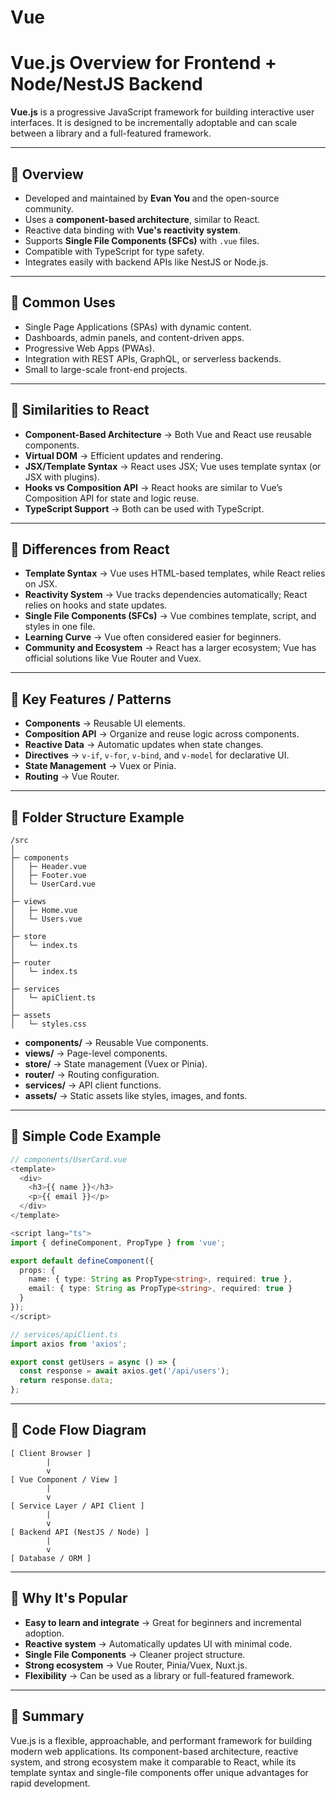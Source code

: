 # Vue


# Vue.js Overview for Frontend + Node/NestJS Backend

**Vue.js** is a progressive JavaScript framework for building interactive user interfaces. It is designed to be incrementally adoptable and can scale between a library and a full-featured framework.

---

## 🔹 Overview

* Developed and maintained by **Evan You** and the open-source community.
* Uses a **component-based architecture**, similar to React.
* Reactive data binding with **Vue's reactivity system**.
* Supports **Single File Components (SFCs)** with `.vue` files.
* Compatible with TypeScript for type safety.
* Integrates easily with backend APIs like NestJS or Node.js.

---

## 🔹 Common Uses

* Single Page Applications (SPAs) with dynamic content.
* Dashboards, admin panels, and content-driven apps.
* Progressive Web Apps (PWAs).
* Integration with REST APIs, GraphQL, or serverless backends.
* Small to large-scale front-end projects.

---

## 🔹 Similarities to React

* **Component-Based Architecture** → Both Vue and React use reusable components.
* **Virtual DOM** → Efficient updates and rendering.
* **JSX/Template Syntax** → React uses JSX; Vue uses template syntax (or JSX with plugins).
* **Hooks vs Composition API** → React hooks are similar to Vue’s Composition API for state and logic reuse.
* **TypeScript Support** → Both can be used with TypeScript.

---

## 🔹 Differences from React

* **Template Syntax** → Vue uses HTML-based templates, while React relies on JSX.
* **Reactivity System** → Vue tracks dependencies automatically; React relies on hooks and state updates.
* **Single File Components (SFCs)** → Vue combines template, script, and styles in one file.
* **Learning Curve** → Vue often considered easier for beginners.
* **Community and Ecosystem** → React has a larger ecosystem; Vue has official solutions like Vue Router and Vuex.

---

## 🔹 Key Features / Patterns

* **Components** → Reusable UI elements.
* **Composition API** → Organize and reuse logic across components.
* **Reactive Data** → Automatic updates when state changes.
* **Directives** → `v-if`, `v-for`, `v-bind`, and `v-model` for declarative UI.
* **State Management** → Vuex or Pinia.
* **Routing** → Vue Router.

---

## 🔹 Folder Structure Example

```
/src
│
├─ components
│   ├─ Header.vue
│   ├─ Footer.vue
│   └─ UserCard.vue
│
├─ views
│   ├─ Home.vue
│   └─ Users.vue
│
├─ store
│   └─ index.ts
│
├─ router
│   └─ index.ts
│
├─ services
│   └─ apiClient.ts
│
├─ assets
│   └─ styles.css
```

* **components/** → Reusable Vue components.
* **views/** → Page-level components.
* **store/** → State management (Vuex or Pinia).
* **router/** → Routing configuration.
* **services/** → API client functions.
* **assets/** → Static assets like styles, images, and fonts.

---

## 🔹 Simple Code Example

```ts
// components/UserCard.vue
<template>
  <div>
    <h3>{{ name }}</h3>
    <p>{{ email }}</p>
  </div>
</template>

<script lang="ts">
import { defineComponent, PropType } from 'vue';

export default defineComponent({
  props: {
    name: { type: String as PropType<string>, required: true },
    email: { type: String as PropType<string>, required: true }
  }
});
</script>

// services/apiClient.ts
import axios from 'axios';

export const getUsers = async () => {
  const response = await axios.get('/api/users');
  return response.data;
};
```

---

## 🔹 Code Flow Diagram

```
[ Client Browser ]
        |
        v
[ Vue Component / View ]
        |
        v
[ Service Layer / API Client ]
        |
        v
[ Backend API (NestJS / Node) ]
        |
        v
[ Database / ORM ]
```

---

## 🔹 Why It's Popular

* **Easy to learn and integrate** → Great for beginners and incremental adoption.
* **Reactive system** → Automatically updates UI with minimal code.
* **Single File Components** → Cleaner project structure.
* **Strong ecosystem** → Vue Router, Pinia/Vuex, Nuxt.js.
* **Flexibility** → Can be used as a library or full-featured framework.

---

## 🔹 Summary

Vue.js is a flexible, approachable, and performant framework for building modern web applications. Its component-based architecture, reactive system, and strong ecosystem make it comparable to React, while its template syntax and single-file components offer unique advantages for rapid development.
